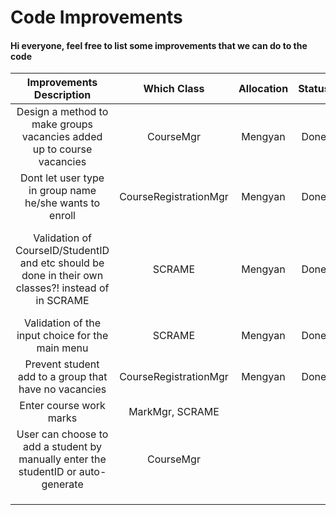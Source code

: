 # Code Improvements

#### Hi everyone, feel free to list some improvements that we can do to the code

| Improvements Description   | Which Class | Allocation | Status     | Additional Comments |
| :---------------------------: | :---------: | :------: |:------: | :------: |
| Design a method to make groups vacancies added up to course vacancies | CourseMgr | Mengyan |Done | |
| Dont let user type in group name he/she wants to enroll | CourseRegistrationMgr | Mengyan |Done ||
| Validation of CourseID/StudentID and etc should be done in their own classes?! instead of in SCRAME| SCRAME | Mengyan | Done | This is so that we can stay consistent with our design principle |
| Validation of the input choice for the main menu | SCRAME | Mengyan |Done | |
| Prevent student add to a group that have no vacancies| CourseRegistrationMgr |Mengyan  |Done | |
| Enter course work marks | MarkMgr, SCRAME |  | | |
|User can choose to add a student by manually enter the studentID or auto-generate | CourseMgr |  | | |
| |  |  | | |
| |  |  | | |
| |  |  | | |
